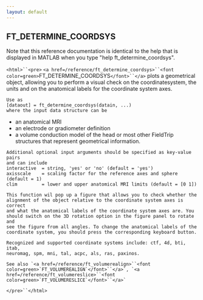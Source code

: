 ```yaml
---
layout: default
---
```


##  FT_DETERMINE_COORDSYS

Note that this reference documentation is identical to the help that is displayed in MATLAB when you type "help ft_determine_coordsys".

`<html>``<pre>`
    `<a href=/reference/ft_determine_coordsys>``<font color=green>`FT_DETERMINE_COORDSYS`</font>``</a>` plots a geometrical object, allowing you to perform
    a visual check on the coordinatesystem, the units and on the anatomical
    labels for the coordinate system axes.
 
    Use as
    [dataout] = ft_determine_coordsys(datain, ...)
    where the input data structure can be
   - an anatomical MRI
   - an electrode or gradiometer definition
   - a volume conduction model of the head
    or most other FieldTrip structures that represent geometrical information.
 
    Additional optional input arguments should be specified as key-value pairs
    and can include
    interactive  = string, 'yes' or 'no' (default = 'yes')
    axisscale    = scaling factor for the reference axes and sphere (default = 1)
    clim         = lower and upper anatomical MRI limits (default = [0 1])
 
    This function wil pop up a figure that allows you to check whether the
    alignment of the object relative to the coordinate system axes is correct
    and what the anatomical labels of the coordinate system axes are. You
    should switch on the 3D rotation option in the figure panel to rotate and
    see the figure from all angles. To change the anatomical labels of the
    coordinate system, you should press the corresponding keyboard button.
 
    Recognized and supported coordinate systems include: ctf, 4d, bti, itab,
    neuromag, spm, mni, tal, acpc, als, ras, paxinos.
 
    See also `<a href=/reference/ft_volumerealign>``<font color=green>`FT_VOLUMEREALIGN`</font>``</a>`, `<a href=/reference/ft_volumereslice>``<font color=green>`FT_VOLUMERESLICE`</font>``</a>`
`</pre>``</html>`

